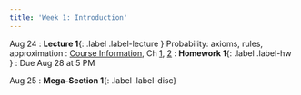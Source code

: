 ```yaml
---
title: 'Week 1: Introduction'
---
```


Aug 24
: **Lecture 1**{: .label .label-lecture } Probability: axioms, rules, approximation
    : [Course Information](course-info), Ch [1](http://prob140.org/textbook/content/Chapter_01/00_Fundamentals.html), [2](http://prob140.org/textbook/content/Chapter_02/00_Calculating_Chances.html)
: **Homework 1**{: .label .label-hw }
    : Due Aug 28 at 5 PM

Aug 25
: **Mega-Section 1**{: .label .label-disc}


